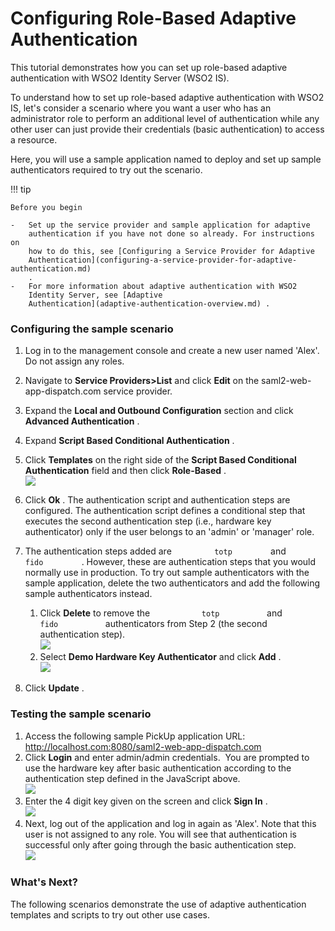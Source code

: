 # Configuring Role-Based Adaptive Authentication

This tutorial demonstrates how you can set up role-based adaptive
authentication with WSO2 Identity Server (WSO2 IS).

To understand how to set up role-based adaptive authentication with WSO2
IS, let's consider a scenario where you want a user who has an
administrator role to perform an additional level of authentication
while any other user can just provide their credentials (basic
authentication) to access a resource.

Here, you will use a sample application named to deploy and set up
sample authenticators required to try out the scenario.

!!! tip
    
    Before you begin
    
    -   Set up the service provider and sample application for adaptive
        authentication if you have not done so already. For instructions on
        how to do this, see [Configuring a Service Provider for Adaptive
        Authentication](configuring-a-service-provider-for-adaptive-authentication.md)
        .
    -   For more information about adaptive authentication with WSO2
        Identity Server, see [Adaptive
        Authentication](adaptive-authentication-overview.md) .

### Configuring the sample scenario

1.  Log in to the management console and create a new user named 'Alex'.
    Do not assign any roles.
2.  Navigate to **Service Providers&gt;List** and click **Edit** on
    the saml2-web-app-dispatch.com service provider.
3.  Expand the **Local and Outbound Configuration** section and click
    **Advanced Authentication** .
4.  Expand **Script Based Conditional Authentication** .
5.  Click **Templates** on the right side of the **Script Based
    Conditional Authentication** field and then click **Role-Based** .  
    ![](../../assets/img/tutorials/role-based-authentication-template.png)
6.  Click **Ok** . The authentication script and authentication steps
    are configured. The authentication script defines a conditional step
    that executes the second authentication step (i.e., hardware key
    authenticator) only if the user belongs to an 'admin' or 'manager'
    role.

7.  The authentication steps added are `          totp         ` and
    `          fido         ` . However, these are authentication steps
    that you would normally use in production. To try out sample
    authenticators with the sample application, delete the two
    authenticators and add the following sample authenticators instead.
    1.  Click **Delete** to remove the `            totp           ` and
        `            fido           ` authenticators from Step 2 (the
        second authentication step).  
        ![](../../assets/img/tutorials/delete-authenticators.png)
    2.  Select **Demo Hardware Key Authenticator** and click **Add** .  
        ![](../../assets/img/tutorials/add-new-authenticator.png)
8.  Click **Update** .

### Testing the sample scenario

1.  Access the following sample PickUp application URL:
    <http://localhost.com:8080/saml2-web-app-dispatch.com>
2.  Click **Login** and enter admin/admin credentials.  You are prompted
    to use the hardware key after basic authentication according to the
    authentication step defined in the JavaScript above.  
    ![](../../assets/img/tutorials/pickup-sign-in.png)
3.  Enter the 4 digit key given on the screen and click **Sign In** .  
    ![](../../assets/img/tutorials/hardware-key-authenticator.png)
4.  Next, log out of the application and log in again as 'Alex'. Note
    that this user is not assigned to any role. You will see that
    authentication is successful only after going through the basic
    authentication step.  
    ![](../../assets/img/tutorials/pickup-homepage.png)

### What's Next?

The following scenarios demonstrate the use of adaptive authentication
templates and scripts to try out other use cases.

